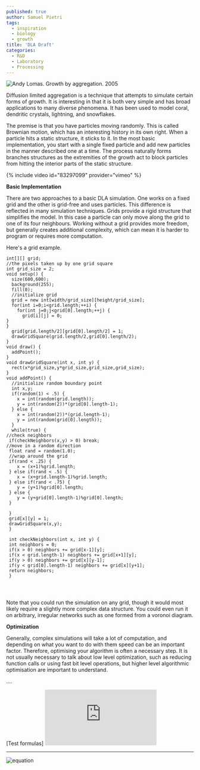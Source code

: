 ```yaml
---
published: true
author: Samuel Pietri
tags:
  - inspiration
  - biology
  - growth
title: 'DLA Draft'
categories:
  - R&D
  - Laboratory
  - Processing
---
```



![Andy Lomas. Growth by aggregation. 2005]({{site.baseurl}}/images/aggregation_004.jpg)

Diffusion limited aggregation is a technique that attempts to simulate certain forms of growth. It is interesting in that it is both very simple and has broad applications to many diverse phenomena. It has been used to model coral, dendritic crystals, lightning, and snowflakes.

The premise is that you have particles moving randomly. This is called Brownian motion, which has an interesting history in its own right. When a particle hits a static structure, it sticks to it. In the most basic implementation, you start with a single fixed particle and add new particles in the manner described one at a time. The process naturally forms branches structures as the extremities of the growth act to block particles from hitting the interior parts of the static structure.


{% include video id="83297099" provider="vimeo" %}

**Basic Implementation**


There are two approaches to a basic DLA simulation. One works on a fixed grid and the other is grid-free and uses particles. This difference is reflected in many simulation techniques. Grids provide a rigid structure that simplifies the model. In this case a particle can only move along the grid to one of its four neighbours. Working without a grid provides more freedom, but generally creates additional complexity, which can mean it is harder to program or requires more computation.

Here's a grid example.
```
int[][] grid;
//the pixels taken up by one grid square
int grid_size = 2;
void setup() {
  size(600,600);
  background(255);
  fill(0);
  //initialize grid
  grid = new int[width/grid_size][height/grid_size];
  for(int i=0;i<grid.length;++i) {
    for(int j=0;j<grid[0].length;++j) {
      grid[i][j] = 0;
} 
}
  grid[grid.length/2][grid[0].length/2] = 1;
  drawGridSquare(grid.length/2,grid[0].length/2);
}
void draw() {
  addPoint();
}
void drawGridSquare(int x, int y) {
  rect(x*grid_size,y*grid_size,grid_size,grid_size);
}
void addPoint() {
  //initialize random boundary point
  int x,y;
  if(random(1) < .5) {
    x = int(random(grid.length));
    y = int(random(2))*(grid[0].length-1);
  } else {
    x = int(random(2))*(grid.length-1);
    y = int(random(grid[0].length));
  }
  while(true) {
//check neighbors
 if(checkNeighbors(x,y) > 0) break;
//move in a random direction
 float rand = random(1.0);
 //wrap around the grid
 if(rand < .25) {
	x = (x+1)%grid.length;
 } else if(rand < .5) {
	x = (x+grid.length-1)%grid.length;
 } else if(rand < .75) {
	y = (y+1)%grid[0].length;
 } else {
	y = (y+grid[0].length-1)%grid[0].length;
 } 
 
 }
 grid[x][y] = 1;
 drawGridSquare(x,y);
 }

 int checkNeighbors(int x, int y) {
 int neighbors = 0;
 if(x > 0) neighbors += grid[x-1][y];
 if(x < grid.length-1) neighbors += grid[x+1][y];
 if(y > 0) neighbors += grid[x][y-1];
 if(y < grid[0].length-1) neighbors += grid[x][y+1];
 return neighbors;
 }


  
  ```
Note that you could run the simulation on any grid, though it would most likely require a slightly more complex data structure. You could even run it on arbitrary, irregular networks such as one formed from a voronoi diagram.

**Optimization**

Generally, complex simulations will take a lot of computation, and depending on what you want to do with them speed can be an important factor. Therefore, optimising your algorithm is often a necessary step. It is not usually necessary to talk about low level optimization, such as reducing function calls or using fast bit level operations, but higher level algorithmic optimisation are important to understand.

....


[Test formulas]
![equation](http://latex.codecogs.com/gif.latex?Concentration%3D%5Cfrac%7BTotalTemplate%7D%7BTotalVolume%7D)




----
![equation](https://latex.codecogs.com/gif.latex?a=\beta&space;&plus;&space;\delta)
